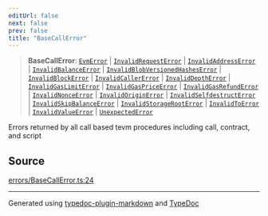 ```yaml
---
editUrl: false
next: false
prev: false
title: "BaseCallError"
---
```


> **BaseCallError**: [`EvmError`](/generated/type-aliases/evmerror/) \| [`InvalidRequestError`](/generated/type-aliases/invalidrequesterror/) \| [`InvalidAddressError`](/generated/type-aliases/invalidaddresserror/) \| [`InvalidBalanceError`](/generated/type-aliases/invalidbalanceerror/) \| [`InvalidBlobVersionedHashesError`](/generated/type-aliases/invalidblobversionedhasheserror/) \| [`InvalidBlockError`](/generated/type-aliases/invalidblockerror/) \| [`InvalidCallerError`](/generated/type-aliases/invalidcallererror/) \| [`InvalidDepthError`](/generated/type-aliases/invaliddeptherror/) \| [`InvalidGasLimitError`](/generated/type-aliases/invalidgaslimiterror/) \| [`InvalidGasPriceError`](/generated/type-aliases/invalidgaspriceerror/) \| [`InvalidGasRefundError`](/generated/type-aliases/invalidgasrefunderror/) \| [`InvalidNonceError`](/generated/type-aliases/invalidnonceerror/) \| [`InvalidOriginError`](/generated/type-aliases/invalidoriginerror/) \| [`InvalidSelfdestructError`](/generated/type-aliases/invalidselfdestructerror/) \| [`InvalidSkipBalanceError`](/generated/type-aliases/invalidskipbalanceerror/) \| [`InvalidStorageRootError`](/generated/type-aliases/invalidstoragerooterror/) \| [`InvalidToError`](/generated/type-aliases/invalidtoerror/) \| [`InvalidValueError`](/generated/type-aliases/invalidvalueerror/) \| [`UnexpectedError`](/generated/type-aliases/unexpectederror/)

Errors returned by all call based tevm procedures including call, contract, and script

## Source

[errors/BaseCallError.ts:24](https://github.com/evmts/tevm-monorepo/blob/main/vm/api/src/errors/BaseCallError.ts#L24)

***
Generated using [typedoc-plugin-markdown](https://www.npmjs.com/package/typedoc-plugin-markdown) and [TypeDoc](https://typedoc.org/)
